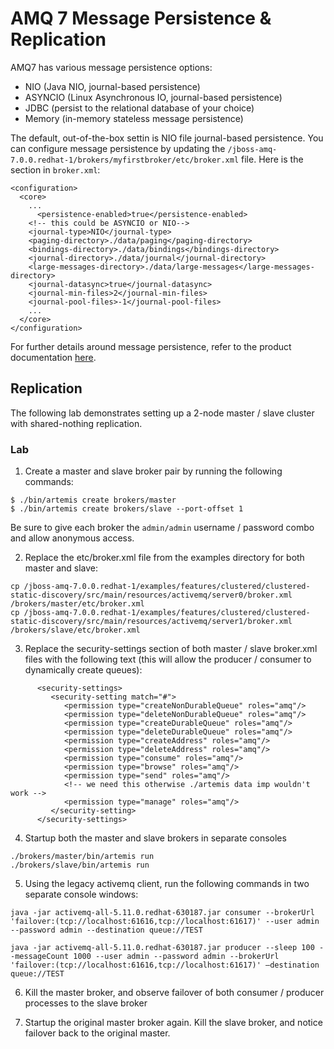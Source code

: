 # AMQ 7 Message Persistence & Replication

AMQ7 has various message persistence options:

* NIO (Java NIO, journal-based persistence)
* ASYNCIO (Linux Asynchronous IO, journal-based persistence)
* JDBC (persist to the relational database of your choice)
* Memory (in-memory stateless message persistence)

The default, out-of-the-box settin is NIO file journal-based persistence.  You can configure message persistence by updating the `/jboss-amq-7.0.0.redhat-1/brokers/myfirstbroker/etc/broker.xml` file.  Here is the section in `broker.xml`:

```
<configuration>
  <core>
    ...
	  <persistence-enabled>true</persistence-enabled>
    <!-- this could be ASYNCIO or NIO-->
    <journal-type>NIO</journal-type>
    <paging-directory>./data/paging</paging-directory>
    <bindings-directory>./data/bindings</bindings-directory>
    <journal-directory>./data/journal</journal-directory>
    <large-messages-directory>./data/large-messages</large-messages-directory>
    <journal-datasync>true</journal-datasync>
    <journal-min-files>2</journal-min-files>
    <journal-pool-files>-1</journal-pool-files>
    ...
  </core>
</configuration>
```

For further details around message persistence, refer to the product documentation [here](https://access.redhat.com/documentation/en-us/red_hat_jboss_amq/7.0/html/using_amq_broker/basic_configuration#configuring_persistence).

## Replication

The following lab demonstrates setting up a 2-node master / slave cluster with shared-nothing replication.

### Lab

1. Create a master and slave broker pair by running the following commands:

```
$ ./bin/artemis create brokers/master
$ ./bin/artemis create brokers/slave --port-offset 1
```

Be sure to give each broker the `admin/admin` username / password combo and allow anonymous access.

2. Replace the etc/broker.xml file from the examples directory for both master and slave:

```
cp /jboss-amq-7.0.0.redhat-1/examples/features/clustered/clustered-static-discovery/src/main/resources/activemq/server0/broker.xml /brokers/master/etc/broker.xml
cp /jboss-amq-7.0.0.redhat-1/examples/features/clustered/clustered-static-discovery/src/main/resources/activemq/server1/broker.xml /brokers/slave/etc/broker.xml
```
3. Replace the security-settings section of both master / slave broker.xml files with the following text (this will allow the producer / consumer to dynamically create queues):

```
      <security-settings>
         <security-setting match="#">
            <permission type="createNonDurableQueue" roles="amq"/>
            <permission type="deleteNonDurableQueue" roles="amq"/>
            <permission type="createDurableQueue" roles="amq"/>
            <permission type="deleteDurableQueue" roles="amq"/>
            <permission type="createAddress" roles="amq"/>
            <permission type="deleteAddress" roles="amq"/>
            <permission type="consume" roles="amq"/>
            <permission type="browse" roles="amq"/>
            <permission type="send" roles="amq"/>
            <!-- we need this otherwise ./artemis data imp wouldn't work -->
            <permission type="manage" roles="amq"/>
         </security-setting>
      </security-settings>
 ```

4. Startup both the master and slave brokers in separate consoles

```
./brokers/master/bin/artemis run
./brokers/slave/bin/artemis run
```

5.  Using the legacy activemq client, run the following commands in two separate console windows:

```
java -jar activemq-all-5.11.0.redhat-630187.jar consumer --brokerUrl 'failover:(tcp://localhost:61616,tcp://localhost:61617)' --user admin --password admin --destination queue://TEST

java -jar activemq-all-5.11.0.redhat-630187.jar producer --sleep 100 --messageCount 1000 --user admin --password admin --brokerUrl 'failover:(tcp://localhost:61616,tcp://localhost:61617)' —destination queue://TEST
```

6. Kill the master broker, and observe failover of both consumer / producer processes to the slave broker

7. Startup the original master broker again.  Kill the slave broker, and notice failover back to the original master.

